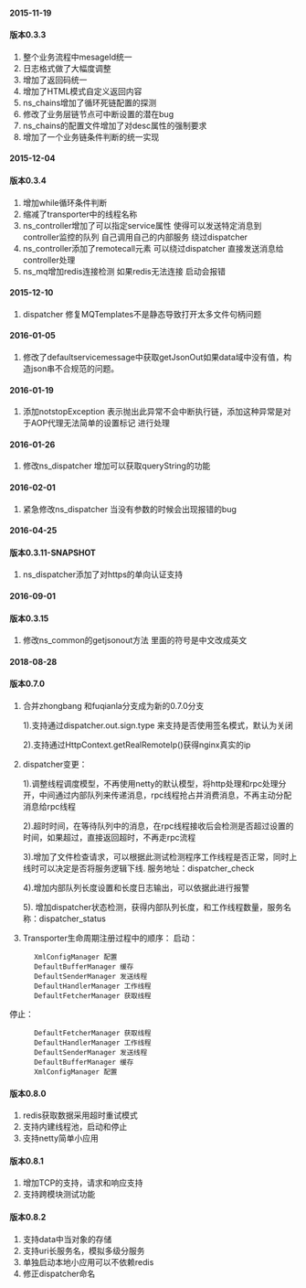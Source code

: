  #### 2015-11-19
 #### 版本0.3.3
1. 整个业务流程中mesageId统一
2. 日志格式做了大幅度调整
3. 增加了返回码统一
4. 增加了HTML模式自定义返回内容
5. ns_chains增加了循环死链配置的探测
6. 修改了业务层链节点可中断设置的潜在bug
7. ns_chains的配置文件增加了对desc属性的强制要求
8. 增加了一个业务链条件判断的统一实现

 #### 2015-12-04
 #### 版本0.3.4
1. 增加while循环条件判断
2. 缩减了transporter中的线程名称
3. ns_controller增加了可以指定service属性 使得可以发送特定消息到controller监控的队列 
	自己调用自己的内部服务 绕过dispatcher
4. ns_controller添加了remotecall元素 可以绕过dispatcher 直接发送消息给controller处理	
5. ns_mq增加redis连接检测 如果redis无法连接 启动会报错

 #### 2015-12-10
1. dispatcher 修复MQTemplates不是静态导致打开太多文件句柄问题

 #### 2016-01-05
1. 修改了defaultservicemessage中获取getJsonOut如果data域中没有值，构造json串不合规范的问题。

 #### 2016-01-19
1. 添加notstopException 表示抛出此异常不会中断执行链，添加这种异常是对于AOP代理无法简单的设置标记
进行处理

 #### 2016-01-26
1. 修改ns_dispatcher 增加可以获取queryString的功能

 #### 2016-02-01
1. 紧急修改ns_dispatcher 当没有参数的时候会出现报错的bug

 #### 2016-04-25
 #### 版本0.3.11-SNAPSHOT
1. ns_dispatcher添加了对https的单向认证支持

 #### 2016-09-01
 #### 版本0.3.15
1. 修改ns_common的getjsonout方法 里面的符号是中文改成英文

 #### 2018-08-28
 #### 版本0.7.0

1. 合并zhongbang 和fuqianla分支成为新的0.7.0分支

    1).支持通过dispatcher.out.sign.type 来支持是否使用签名模式，默认为关闭

    2).支持通过HttpContext.getRealRemoteIp()获得nginx真实的ip
2. dispatcher变更：

    1).调整线程调度模型，不再使用netty的默认模型，将http处理和rpc处理分开，中间通过内部队列来传递消息，rpc线程抢占并消费消息，不再主动分配消息给rpc线程
    
    2).超时时间，在等待队列中的消息，在rpc线程接收后会检测是否超过设置的时间，如果超过，直接返回超时，不再走rpc流程
    
    3).增加了文件检查请求，可以根据此测试检测程序工作线程是否正常，同时上线时可以决定是否将服务逻辑下线. 服务地址：dispatcher_check 
    
    4).增加内部队列长度设置和长度日志输出，可以依据此进行报警
    
    5). 增加dispatcher状态检测，获得内部队列长度，和工作线程数量，服务名称：dispatcher_status

3. Transporter生命周期注册过程中的顺序：
  启动：
  ```
        XmlConfigManager 配置
        DefaultBufferManager 缓存
        DefaultSenderManager 发送线程
        DefaultHandlerManager 工作线程
        DefaultFetcherManager 获取线程
  ```
  停止：
  ```
        DefaultFetcherManager 获取线程
        DefaultHandlerManager 工作线程
        DefaultSenderManager 发送线程
        DefaultBufferManager 缓存
        XmlConfigManager 配置
  ```
  
 #### 版本0.8.0
 1. redis获取数据采用超时重试模式
 2. 支持内建线程池，启动和停止
 3. 支持netty简单小应用
 
 #### 版本0.8.1
 1. 增加TCP的支持，请求和响应支持
 2. 支持跨模块测试功能
 
#### 版本0.8.2
1. 支持data中当对象的存储
2. 支持uri长服务名，模拟多级分服务
3. 单独启动本地小应用可以不依赖redis
4. 修正dispatcher命名